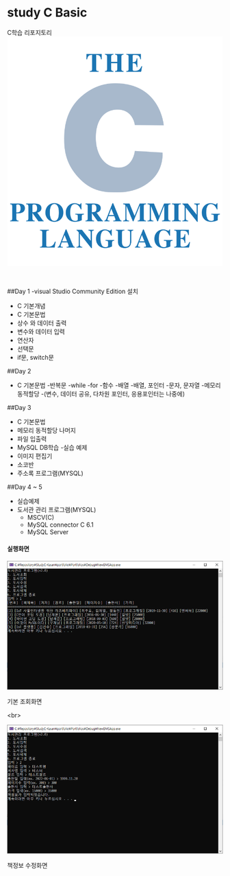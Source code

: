 # study C Basic
C학습 리포지토리
![C로고](https://raw.githubusercontent.com/donghu98/studyC-kasan-/main/images/C.png)


<br/>

##Day 1
-visual Studio Community Edition 설치
- C 기본개념
- C 기본문법
 -  상수 와 데이터 출력
 -  변수와 데이터 입력
 -  연산자
 -  선택문
  - if문, switch문    

##Day 2
- C 기본문법
  -반복문 
   -while
   -for
  -함수
  -배열
  -배열, 포인터
  -문자, 문자열
  -메모리 동적할당
  -(변수, 데이터 공유, 다차원 포인터, 응용포인터는 나중에)
  
 ##Day 3
- C 기본문법
 - 메모리 동적할당 나머지
 - 파일 입출력
- MySQL DB학습 
-실습 예제
 - 이미지 편집기
 - 소코반
 - 주소록 프로그램(MYSQL)

##Day 4 ~ 5
- 실습예제
 - 도서관 관리 프로그램(MYSQL) 
   - MSCV(C)
   - MySQL connector C 6.1
   - MySQL Server 

#### 실행화면
![displaydata](https://github.com/donghu98/studyC-kasan-/blob/main/images/display_data.png?raw=true)

기본 조회화면 

<br\>

![editdata](https://github.com/donghu98/studyC-kasan-/blob/main/images/edit_data.png?raw=true)

책정보 수정화면


